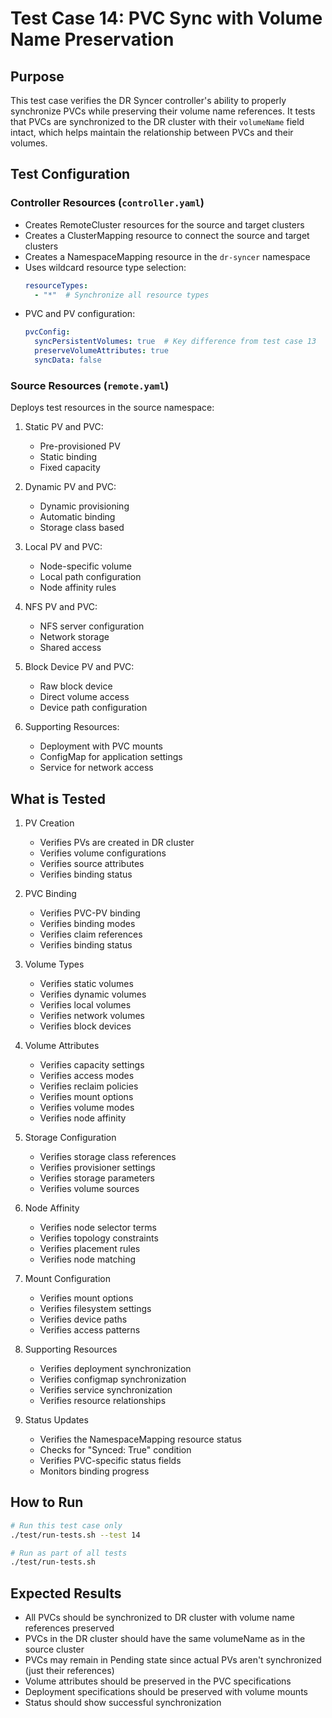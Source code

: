 # Test Case 14: PVC Sync with Volume Name Preservation

## Purpose
This test case verifies the DR Syncer controller's ability to properly synchronize PVCs while preserving their volume name references. It tests that PVCs are synchronized to the DR cluster with their `volumeName` field intact, which helps maintain the relationship between PVCs and their volumes.

## Test Configuration

### Controller Resources (`controller.yaml`)
- Creates RemoteCluster resources for the source and target clusters
- Creates a ClusterMapping resource to connect the source and target clusters
- Creates a NamespaceMapping resource in the `dr-syncer` namespace
- Uses wildcard resource type selection:
  ```yaml
  resourceTypes:
    - "*"  # Synchronize all resource types
  ```
- PVC and PV configuration:
  ```yaml
  pvcConfig:
    syncPersistentVolumes: true  # Key difference from test case 13
    preserveVolumeAttributes: true
    syncData: false
  ```

### Source Resources (`remote.yaml`)
Deploys test resources in the source namespace:
1. Static PV and PVC:
   - Pre-provisioned PV
   - Static binding
   - Fixed capacity

2. Dynamic PV and PVC:
   - Dynamic provisioning
   - Automatic binding
   - Storage class based

3. Local PV and PVC:
   - Node-specific volume
   - Local path configuration
   - Node affinity rules

4. NFS PV and PVC:
   - NFS server configuration
   - Network storage
   - Shared access

5. Block Device PV and PVC:
   - Raw block device
   - Direct volume access
   - Device path configuration

6. Supporting Resources:
   - Deployment with PVC mounts
   - ConfigMap for application settings
   - Service for network access

## What is Tested
1. PV Creation
   - Verifies PVs are created in DR cluster
   - Verifies volume configurations
   - Verifies source attributes
   - Verifies binding status

2. PVC Binding
   - Verifies PVC-PV binding
   - Verifies binding modes
   - Verifies claim references
   - Verifies binding status

3. Volume Types
   - Verifies static volumes
   - Verifies dynamic volumes
   - Verifies local volumes
   - Verifies network volumes
   - Verifies block devices

4. Volume Attributes
   - Verifies capacity settings
   - Verifies access modes
   - Verifies reclaim policies
   - Verifies mount options
   - Verifies volume modes
   - Verifies node affinity

5. Storage Configuration
   - Verifies storage class references
   - Verifies provisioner settings
   - Verifies storage parameters
   - Verifies volume sources

6. Node Affinity
   - Verifies node selector terms
   - Verifies topology constraints
   - Verifies placement rules
   - Verifies node matching

7. Mount Configuration
   - Verifies mount options
   - Verifies filesystem settings
   - Verifies device paths
   - Verifies access patterns

8. Supporting Resources
   - Verifies deployment synchronization
   - Verifies configmap synchronization
   - Verifies service synchronization
   - Verifies resource relationships

9. Status Updates
   - Verifies the NamespaceMapping resource status
   - Checks for "Synced: True" condition
   - Verifies PVC-specific status fields
   - Monitors binding progress

## How to Run
```bash
# Run this test case only
./test/run-tests.sh --test 14

# Run as part of all tests
./test/run-tests.sh
```

## Expected Results
- All PVCs should be synchronized to DR cluster with volume name references preserved
- PVCs in the DR cluster should have the same volumeName as in the source cluster
- PVCs may remain in Pending state since actual PVs aren't synchronized (just their references)
- Volume attributes should be preserved in the PVC specifications
- Deployment specifications should be preserved with volume mounts
- Status should show successful synchronization
